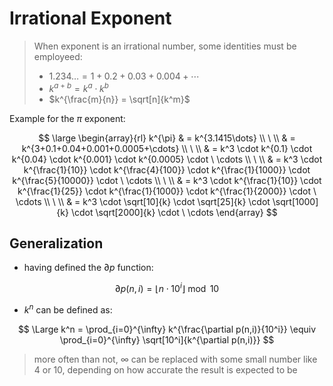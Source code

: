 # Irrational Exponent

> When exponent is an irrational number, some identities must be employeed:
>
> - $1.234\dots = 1+0.2+0.03+0.004+\cdots$
> - $k^{a+b} = k^a \cdot k^b$
> - $k^{\frac{m}{n}} = \sqrt[n]{k^m}$

Example for the $\pi$ exponent:

$$
\large
\begin{array}{rl}
k^{\pi} & = k^{3.1415\dots}
\\
\ 
\\
& = k^{3+0.1+0.04+0.001+0.0005+\cdots}
\\
\ 
\\
& = k^3 \cdot k^{0.1} \cdot k^{0.04} \cdot k^{0.001} \cdot k^{0.0005} \cdot \ \cdots
\\
\ 
\\
& = k^3 \cdot k^{\frac{1}{10}} \cdot k^{\frac{4}{100}} \cdot k^{\frac{1}{1000}} \cdot k^{\frac{5}{10000}} \cdot \ \cdots
\\
\ 
\\
& = k^3 \cdot k^{\frac{1}{10}} \cdot k^{\frac{1}{25}} \cdot k^{\frac{1}{1000}} \cdot k^{\frac{1}{2000}} \cdot \ \cdots
\\
\ 
\\
& = k^3 \cdot \sqrt[10]{k} \cdot \sqrt[25]{k} \cdot \sqrt[1000]{k} \cdot \sqrt[2000]{k} \cdot \ \cdots
\end{array}
$$

## Generalization

- having defined the $\partial p$ function:

$$
\partial p(n,i) = \lfloor n \cdot 10^i \rfloor \bmod 10
$$

- $k^n$ can be defined as:

$$
\Large
k^n = \prod_{i=0}^{\infty}
k^{\frac{\partial p(n,i)}{10^i}} \equiv \prod_{i=0}^{\infty} \sqrt[10^i]{k^{\partial p(n,i)}}
$$

> more often than not, $\infty$ can be replaced with some small number like $4$ or $10$, depending on how accurate the result is expected to be

